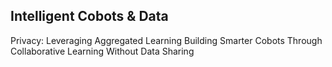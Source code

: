 ## Intelligent Cobots & Data

Privacy: Leveraging Aggregated
Learning
Building Smarter Cobots Through Collaborative Learning Without Data Sharing
